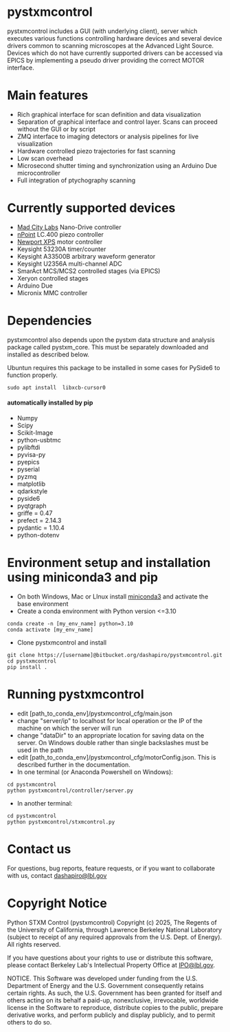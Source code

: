 # pystxmcontrol

pystxmcontrol includes a GUI (with underlying client), server which executes various functions controlling hardware devices and several device drivers common to scanning microscopes at the Advanced Light Source. Devices which do not have currently supported drivers can be accessed via EPICS by implementing a pseudo driver providing the correct MOTOR interface.

# Main features
- Rich graphical interface for scan definition and data visualization
- Separation of graphical interface and control layer.  Scans can proceed without the GUI or by script
- ZMQ interface to imaging detectors or analysis pipelines for live visualization
- Hardware controlled piezo trajectories for fast scanning
- Low scan overhead
- Microsecond shutter timing and synchronization using an Arduino Due microcontroller
- Full integration of ptychography scanning

# Currently supported devices
- [Mad City Labs](https://www.madcitylabs.com/nanodrive.html) Nano-Drive controller
- [nPoint](https://npoint.com/) LC.400 piezo controller
- [Newport XPS](https://www.newport.com/c/xps-universal-multi-axis-motion-controller) motor controller
- Keysight 53230A timer/counter
- Keysight A33500B arbitrary waveform generator
- Keysight U2356A multi-channel ADC
- SmarAct MCS/MCS2 controlled stages (via EPICS)
- Xeryon controlled stages
- Arduino Due
- Micronix MMC controller

# Dependencies 
pystxmcontrol also depends upon the pystxm data structure and analysis package called pystxm_core.  This must be separately downloaded and installed as described below.

Ubuntun requires this package to be installed in some cases for PySide6 to function properly.
```
sudo apt install  libxcb-cursor0
```

#### automatically installed by pip

- Numpy
- Scipy
- Scikit-Image
- python-usbtmc
- pylibftdi
- pyvisa-py
- pyepics
- pyserial
- pyzmq
- matplotlib
- qdarkstyle
- pyside6
- pyqtgraph
- griffe = 0.47
- prefect = 2.14.3
- pydantic = 1.10.4
- python-dotenv

# Environment setup and installation using miniconda3 and pip
- On both Windows, Mac or LInux install [miniconda3](https://docs.conda.io/en/latest/miniconda.html) and activate the base environment
- Create a conda environment with Python version <=3.10
```
conda create -n [my_env_name] python=3.10
conda activate [my_env_name]
```
- Clone pystxmcontrol and install
```
git clone https://[username]@bitbucket.org/dashapiro/pystxmcontrol.git
cd pystxmcontrol
pip install .
```

# Running pystxmcontrol
- edit [path_to_conda_env]/pystxmcontrol_cfg/main.json
- change "server/ip" to localhost for local operation or the IP of the machine on which the server will run
- change "dataDir" to an appropriate location for saving data on the server.  On Windows double rather than single backslashes must be used in the path
- edit [path_to_conda_env]/pystxmcontrol_cfg/motorConfig.json.  This is described further in the documentation.
- In one terminal (or Anaconda Powershell on Windows):
```
cd pystxmcontrol
python pystxmcontrol/controller/server.py
```
- In another terminal:
```
cd pystxmcontrol
python pystxmcontrol/stxmcontrol.py
```

# Contact us

For questions, bug reports, feature requests, or if you want to collaborate with us, contact dashapiro@lbl.gov

# Copyright Notice

Python STXM Control (pystxmcontrol) Copyright (c) 2025, The Regents of the
University of California, through Lawrence Berkeley National Laboratory (subject to receipt of any required approvals from the U.S. Dept. of Energy). All rights reserved.

If you have questions about your rights to use or distribute this software,
please contact Berkeley Lab's Intellectual Property Office at
IPO@lbl.gov.

NOTICE.  This Software was developed under funding from the U.S. Department
of Energy and the U.S. Government consequently retains certain rights.  As
such, the U.S. Government has been granted for itself and others acting on
its behalf a paid-up, nonexclusive, irrevocable, worldwide license in the
Software to reproduce, distribute copies to the public, prepare derivative 
works, and perform publicly and display publicly, and to permit others to do so.
